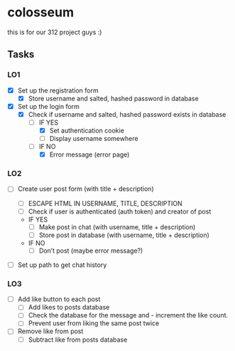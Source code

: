 # colosseum
this is for our 312 project guys :)

## Tasks
### LO1
- [X] Set up the registration form
    - [X] Store username and salted, hashed password in database
- [X] Set up the login form
    - [X] Check if username and salted, hashed password exists in database
        -[ ] IF YES
            - [X] Set authentication cookie
            - [ ] Display username somewhere
        -[ ] IF NO
            -[X] Error message (error page)

### LO2
- [ ] Create user post form (with title + description)
    - [ ] ESCAPE HTML IN USERNAME, TITLE, DESCRIPTION
    - [ ] Check if user is authenticated (auth token) and creator of post
    - IF YES
        - [ ] Make post in chat (with username, title + description)
        - [ ] Store post in database (with username, title + description)
    - IF NO
        - [ ] Don’t post (maybe error message?)
- [ ] Set up path to get chat history


### LO3
- [ ] Add like button to each post
    - [ ] Add likes to posts database
    - [ ] Check the database for the message and - increment the like count. 
    - [ ] Prevent user from liking the same post twice
- [ ] Remove like from post
    - [ ] Subtract like from posts database
